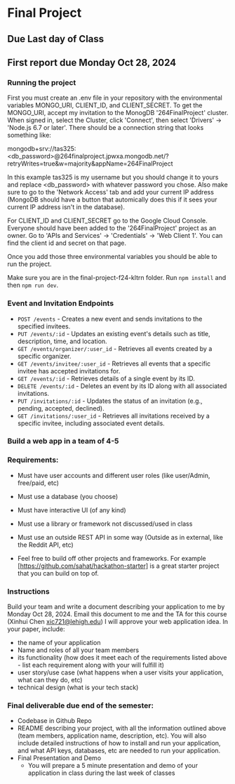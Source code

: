 # Final Project

## Due Last day of Class
## First report due Monday Oct 28, 2024


### Running the project
First you must create an .env file in your repository with the environmental variables MONGO_URI, CLIENT_ID, and CLIENT_SECRET. To get the MONGO_URI, accept my invitation to the MonogDB '264FinalProject' cluster. When signed in, select the Cluster, click 'Connect', then select 'Drivers' -> 'Node.js 6.7 or later'. There should be a connection string that looks something like:

mongodb+srv://tas325:<db_password>@264finalproject.jpwxa.mongodb.net/?retryWrites=true&w=majority&appName=264FinalProject

In this example tas325 is my username but you should change it to yours and replace <db_password> with whatever password you chose. Also make sure to go to the 'Network Access' tab and add your current IP address (MongoDB should have a button that automically does this if it sees your current IP address isn't in the database). 

For CLIENT_ID and CLIENT_SECRET go to the Google Cloud Console. Everyone should have been added to the '264FinalProject' project as an owner. Go to 'APIs and Services' -> 'Credentials' -> 'Web Client 1'. You can find the client id and secret on that page.

Once you add those three environmental variables you should be able to run the project. 

Make sure you are in the final-project-f24-kltrn folder. Run `npm install` and then `npm run dev`.

### Event and Invitation Endpoints

* `POST /events` - Creates a new event and sends invitations to the specified invitees.
* `PUT /events/:id` - Updates an existing event's details such as title, description, time, and location.
* `GET /events/organizer/:user_id` - Retrieves all events created by a specific organizer.
* `GET /events/invitee/:user_id` - Retrieves all events that a specific invitee has accepted invitations for.
* `GET /events/:id` - Retrieves details of a single event by its ID.
* `DELETE /events/:id` - Deletes an event by its ID along with all associated invitations.
* `PUT /invitations/:id` - Updates the status of an invitation (e.g., pending, accepted, declined).
* `GET /invitations/:user_id` - Retrieves all invitations received by a specific invitee, including associated event details.

### Build a web app in a team of 4-5

### Requirements:
* Must have user accounts and different user roles (like user/Admin, free/paid, etc)
* Must use a database (you choose)
* Must have interactive UI (of any kind)
* Must use a library or framework not discussed/used in class
* Must use an outside REST API in some way (Outside as in external, like the Reddit API, etc)

* Feel free to build off other projects and frameworks. For example [https://github.com/sahat/hackathon-starter] is a great starter project that you can build on top of. 

### Instructions
Build your team and write a document describing your application to me by Monday Oct 28, 2024. Email this document to me and the TA for this course (Xinhui Chen xic721@lehigh.edu)  I will approve your web application idea. In your paper, include:
* the name of your application
* Name and roles of all your team members
* its functionality (how does it meet each of the requirements listed above - list each requirement along with your will fulfill it)
* user story/use case (what happens when a user visits your application, what can they do, etc)
* technical design (what is your tech stack)


### Final deliverable due end of the semester:
* Codebase in Github Repo
* README describing your project, with all the information outlined above (team members, application name, description, etc). You will also include detailed instructions of how to install and run your application, and what API keys, databases, etc are needed to run your application.
* Final Presentation and Demo
  * You will prepare a 5 minute presentation and demo of your application in class during the last week of classes
